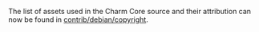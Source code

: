 The list of assets used in the Charm Core source and their attribution can now be found in [contrib/debian/copyright](../contrib/debian/copyright).
